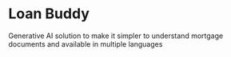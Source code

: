 # Loan Buddy
Generative AI solution to make it simpler to understand mortgage documents and available in multiple languages
